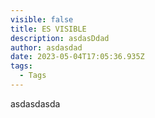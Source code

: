 ```yaml
---
visible: false
title: ES VISIBLE
description: asdasDdad
author: asdasdad
date: 2023-05-04T17:05:36.935Z
tags:
  - Tags
---
```

asdasdasda